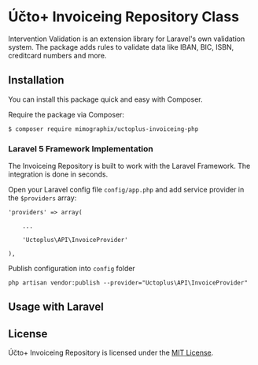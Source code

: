 # Účto+ Invoiceing Repository Class

Intervention Validation is an extension library for Laravel's own validation system. The package adds rules to validate data like IBAN, BIC, ISBN, creditcard numbers and more.

## Installation

You can install this package quick and easy with Composer.

Require the package via Composer:

    $ composer require mimographix/uctoplus-invoiceing-php

### Laravel 5 Framework Implementation

The Invoiceing Repository is built to work with the Laravel Framework. The integration is done in seconds.

Open your Laravel config file `config/app.php` and add service provider in the `$providers` array:
    
    'providers' => array(

        ...

        'Uctoplus\API\InvoiceProvider'

    ), 

Publish configuration into `config` folder

    php artisan vendor:publish --provider="Uctoplus\API\InvoiceProvider"
  

## Usage with Laravel

## License

Účto+ Invoiceing Repository is licensed under the [MIT License](http://opensource.org/licenses/MIT).